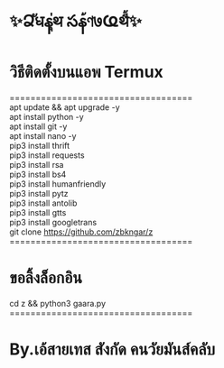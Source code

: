 # ✨Ձัधနุ่थ సန้ণ७Ҩथี้✨

# วิธีติดตั้งบนแอพ Termux <br>
=================================== <br>
apt update && apt upgrade -y <br>
apt install python -y <br>
apt install git -y <br>
apt install nano -y <br>
pip3 install thrift <br>
pip3 install requests <br>
pip3 install rsa <br>
pip3 install bs4 <br>
pip3 install humanfriendly <br>
pip3 install pytz <br>
pip3 install antolib <br>
pip3 install gtts <br>
pip3 install googletrans <br>
git clone https://github.com/zbkngar/z <br>
=================================== <br>
# ขอลิ้งล็อกอิน <br>
cd z && python3 gaara.py <br>
=================================== <br>

# By.เอ้สายเทส สังกัด คนวัยมันส์คลับ <br>
